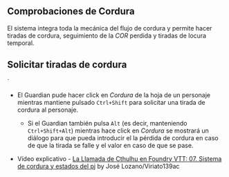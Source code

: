 ## Comprobaciones de Cordura

El sistema integra toda la mecánica del flujo de cordura y permite hacer tiradas de cordura, seguimiento de la _COR_ perdida y tiradas de locura temporal.

## Solicitar tiradas de cordura

`

- El Guardian pude hacer click en _Cordura_ de la hoja de un personaje mientras mantiene pulsado `Ctrl+Shift` para solicitar una tirada de cordura al personaje.

  - Si el Guardian también pulsa `Alt` (es decir, manteniendo `Ctrl+Shift+Alt`) mientras hace click en _Cordura_ se mostrará un diálogo para que pueda introducir el la pérdida de cordura en caso de que la tirada se falle y el valor en caso de que se pase.

- Vídeo explicativo - [La Llamada de Cthulhu en Foundry VTT: 07. Sistema de cordura y estados del pj](https://www.youtube.com/watch?v=aY277oUZjro) by José Lozano/Viriato139ac
